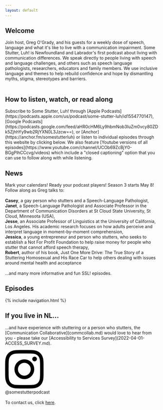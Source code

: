 ```yaml
---
layout: default
---
```

<h2>Welcome</h2>
Join host, Greg O'Grady, and his guests for a weekly dose of speech, language and what it's like to live with a communication impairment. Some Stutter, Luh! is Newfoundland and Labrador's first podcast about living with communication differences. We speak directly to people living with speech and language challenges, and others such as speech language pathologists, researchers, educators and family members. We use inclusive language and themes to help rebuild confidence and hope by dismantling myths, stigma, stereotypes and barriers. <BR><BR>

<h2>How to listen, watch, or read along</h2>
Subscribe to Some Stutter, Luh! through [Apple Podcasts](https://podcasts.apple.com/us/podcast/some-stutter-luh/id1554770147), [Google Podcasts](https://podcasts.google.com/feed/aHR0cHM6Ly9hbmNob3IuZm0vcy80ZDk5ZjhhYy9wb2RjYXN0L3Jzcw==), or [Anchor](https://anchor.fm/somestutterluh) or listen to individual episodes through this website by clicking below. We also feature [Youtube versions of all episodes](https://www.youtube.com/channel/UCOb69ZcBjY0-BGgPlhCCcvg/videos) which include a "closed captioning" option that you can use to follow along with while listening.

<h2>News</h2>
Mark your calendars! Ready your podcast players! Season 3 starts May 8! Follow along as Greg talks to: <br>
<br>
<b>Casey</b>, a gay person who stutters and a Speech-Language Pathologist,<br>
<b>Janet</b>, a Speech-Language Pathologist and Associate Professor in the Department of Communication Disorders at St Cloud State University, St Cloud, Minnesota (USA),<br>
<b>Jesse</b>, an Associate Professor of Linguistics at the University of California, Los Angeles.  His academic research focuses on how adults perceive and interpret language in moment-by-moment comprehension,<br>
<b>Jessica</b>, a young entrepreneur and person who stutters, who seeks to establish a Not For Profit Foundation to help raise money for people who stutter that  cannot afford speech therapy,<br>
<b>Robert</b>, author of his book, Just One More Drive: The True Story of a Stuttering Homosexual and His Race Car to help others dealing with issues around mental health and acceptance<br><br>
...and many more informative and fun SSL! episodes.

<h2>Episodes</h2>
{% include navigation.html %}

<h2>If you live in NL...</h2>
...and have experience with stuttering or a person who stutters, the [Communication Collaborative](commcollab.md) would love to hear from you - please take our [Accessibility to Services Survey](2022-04-01-ACCESS_SURVEY.md).

[<img src="/assets/img/IG-glyph-logo_May2016.png" width="25%" height="25%"/>](https://www.instagram.com/somestutterpodcast/)<BR>@somestutterpodcast<BR><BR>
To contact us, click [here](mailto:info@somestutterluh.ca).
